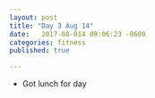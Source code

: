 ```yaml
---
layout: post
title: "Day 3 Aug 14"
date:   2017-08-014 09:06:23 -0600
categories: fitness
published: true

---
```


* Got lunch for day

